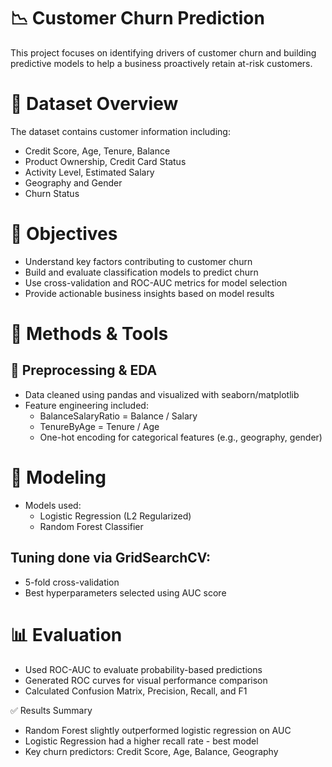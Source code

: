# 📉 Customer Churn Prediction
This project focuses on identifying drivers of customer churn and building predictive models to help a business proactively retain at-risk customers.

# 📁 Dataset Overview
The dataset contains customer information including:
* Credit Score, Age, Tenure, Balance
* Product Ownership, Credit Card Status
* Activity Level, Estimated Salary
* Geography and Gender
* Churn Status 

# 🎯 Objectives
* Understand key factors contributing to customer churn
* Build and evaluate classification models to predict churn
* Use cross-validation and ROC-AUC metrics for model selection
* Provide actionable business insights based on model results

# 🧪 Methods & Tools
## 🔧 Preprocessing & EDA
* Data cleaned using pandas and visualized with seaborn/matplotlib
* Feature engineering included:
  * BalanceSalaryRatio = Balance / Salary
  * TenureByAge = Tenure / Age
  * One-hot encoding for categorical features (e.g., geography, gender)

# 🤖 Modeling
* Models used:
  * Logistic Regression (L2 Regularized)
  * Random Forest Classifier

## Tuning done via GridSearchCV:
* 5-fold cross-validation
* Best hyperparameters selected using AUC score

# 📊 Evaluation
* Used ROC-AUC to evaluate probability-based predictions
* Generated ROC curves for visual performance comparison
* Calculated Confusion Matrix, Precision, Recall, and F1

✅ Results Summary
* Random Forest slightly outperformed logistic regression on AUC
* Logistic Regression had a higher recall rate - best model
* Key churn predictors: Credit Score, Age, Balance, Geography
